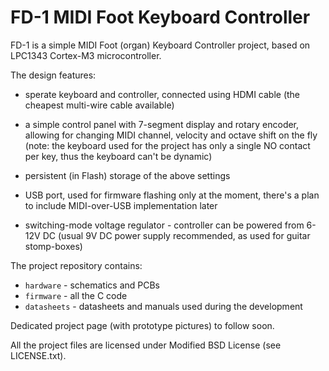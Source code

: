 FD-1 MIDI Foot Keyboard Controller
==================================

FD-1 is a simple MIDI Foot (organ) Keyboard Controller project, 
based on LPC1343 Cortex-M3 microcontroller. 

The design features:

 * sperate keyboard and controller, connected using HDMI cable 
   (the cheapest multi-wire cable available)

 * a simple control panel with 7-segment display and rotary encoder, 
   allowing for changing MIDI channel, velocity and octave shift on the fly 
   (note: the keyboard used for the project has only a single NO contact per key,
   thus the keyboard can't be dynamic)

 * persistent (in Flash) storage of the above settings

 * USB port, used for firmware flashing only at the moment, there's a plan to 
   include MIDI-over-USB implementation later

 * switching-mode voltage regulator - controller can be powered from 6-12V DC 
   (usual 9V DC power supply recommended, as used for guitar stomp-boxes)

The project repository contains:

 * `hardware` - schematics and PCBs
 * `firmware` - all the C code
 * `datasheets` - datasheets and manuals used during the development

Dedicated project page (with prototype pictures) to follow soon.

All the project files are licensed under Modified BSD License (see LICENSE.txt).

